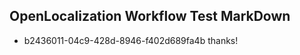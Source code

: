 ## OpenLocalization Workflow Test MarkDown
* b2436011-04c9-428d-8946-f402d689fa4b thanks!

<!--HONumber=Jul16_HO5-->


